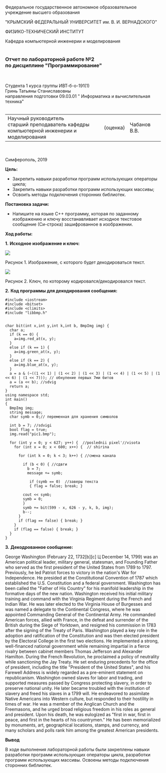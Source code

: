 
Федеральное государственное автономное образовательное учреждение высшего образования  

"КРЫМСКИЙ ФЕДЕРАЛЬНЫЙ УНИВЕРСИТЕТ им. В. И. ВЕРНАДСКОГО"  

ФИЗИКО-ТЕХНИЧЕСКИЙ ИНСТИТУТ  

Кафедра компьютерной инженерии и моделирования
<br/></br>



### Отчет по лабораторной работе №2 </br> по дисциплине "Программирование"
<br/>

Студента 1 курса группы ИВТ-б-о-191(1)  
Гринь Татьяны Станиславовны </br>
направления подготовки 09.03.01 " Информатика и вычислительная техника"  
<br/>

<table>
<tr><td>Научный руководитель<br/> старший преподаватель кафедры<br/> компьютерной инженерии и моделирования</td>
<td>(оценка)</td>
<td>Чабанов В.В.</td>
</tr>
</table>
<br/><br/>
​
Симферополь, 2019

__Цель:__ </tr>
+ Закрепить навыки разработки программ использующих операторы цикла;
+ Закрепить навыки разработки программ использующих массивы;
+ Освоить методы подключения сторонних библиотек.

__Постановка задачи:__</tr>
+ Напишите на языке С++ программу, которая по заданному изображению и ключу восстанавливает исходное текстовое сообщение (Си-строка) зашифрованное в изображении.

__Ход работы:__ 

__1.__ __Исходное изображение и ключ:__

![](http://cpp.codelearn.ru/lab/lab3pic/pic1.bmp)
</tr> 
Рисунок 1. Изображение, с которого будет декодироваться текст. </tr> 

![](https://raw.githubusercontent.com/Starfall-6969/Skyfall/master/%D0%9B%D0%B0%D0%B1%D0%BE%D1%80%D0%B0%D1%82%D0%BE%D1%80%D0%BD%D0%B0%D1%8F%203/%D0%A1%D0%BA%D0%B8%D1%80%D0%B8%D0%BD%D1%88%D0%BE%D1%82%D1%8B/%D0%9A%D0%B8%D0%BB%D1%8E%D1%87.PNG) </tr> 

Рисунок 2. Ключ, по которому кодировался/декодировался текст.</tr> 

__2.__ __Код программы для декодирования сообщения:__
````
#include <iostream>
#include <bitset>
#include <climits>
#include "libbmp.h"


char bit(int x,int y,int k,int b, BmpImg img) { 
  char a;
  if (k == 0) {
    a=img.red_at(x, y);
  }
  else if (k == 1) {
    a=img.green_at(x, y);
  }
  else if (k == 2) {
    a=img.blue_at(x, y);
  }
  a = a & (~((1 << 1) | (1 << 2) | (1 << 3) | (1 << 4) | (1 << 5) | (1 << 6) | (1 << 7))); // обнуление первых 7ми битов
  a = (a << b); //sdvig
  return a;
}
using namespace std; 
int main()
{
  BmpImg img;
  string message;
  char symb = 0;// переменная для хранения символов

  int b = 7; //sdvigi
  bool flag = true;
  img.read("pic1.bmp");

  for (int y = 0; y < 627; y++) {  //poslednii pixel'//visota
    for (int x = 0; x < 600; x++) {  // shirina

      for (int k = 0; k < 3; k++) { //смена канала

        if (b < 0) { //сдвги
          b = 7;  
          message += symb;  

           if (symb == 0)  //заверш текста
           { flag = false; break; }

        cout << symb; 
        symb = 0; 
        }
        symb += bit(599 - x, 626 - y, k, b, img);
        b--;
      }
      if (flag == false) { break; }
    }
    if (flag == false) { break; }
  }
}
````
__3.__ __Декодрованное сообщение:__ </tr> 

George Washington (February 22, 1732[b][c] Ц December 14, 1799) was an American political leader, military general, statesman, and Founding Father who served as the first president of the United States from 1789 to 1797. Previously, he led Patriot forces to victory in the nation's War for Independence. He presided at the Constitutional Convention of 1787 which established the U.S. Constitution and a federal government. Washington has been called the "Father of His Country" for his manifold leadership in the formative days of the new nation.
Washington received his initial military training and command with the Virginia Regiment during the French and Indian War. He was later elected to the Virginia House of Burgesses and was named a delegate to the Continental Congress, where he was appointed Commanding General of the Continental Army. He commanded American forces, allied with France, in the defeat and surrender of the British during the Siege of Yorktown, and resigned his commission in 1783 after the signing of the Treaty of Paris.
Washington played a key role in the adoption and ratification of the Constitution and was then elected president by the Electoral College in the first two elections. He implemented a strong, well-financed national government while remaining impartial in a fierce rivalry between cabinet members Thomas Jefferson and Alexander Hamilton. During the French Revolution, he proclaimed a policy of neutrality while sanctioning the Jay Treaty. He set enduring precedents for the office of president, including the title "President of the United States", and his Farewell Address is widely regarded as a pre-eminent statement on republicanism.
Washington owned slaves for labor and trading, and supported measures passed by Congress protecting slavery, in order to preserve national unity. He later became troubled with the institution of slavery and freed his slaves in a 1799 will. He endeavored to assimilate Native Americans into Western culture, but responded to their hostility in times of war. He was a member of the Anglican Church and the Freemasons, and he urged broad religious freedom in his roles as general and president. Upon his death, he was eulogized as "first in war, first in peace, and first in the hearts of his countrymen." He has been memorialized by monuments, art, geographical locations, stamps, and currency, and many scholars and polls rank him among the greatest American presidents.</tr> 

**Вывод**</tr> 

В ходе выполнения лабораторной работы были закреплены навыки разработки программ использующих операторы цикла, разработки программ использующих массивы. Освоены методы подключения сторонних библиотек. 
